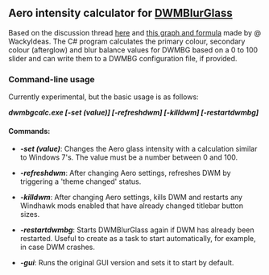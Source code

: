 ## Aero intensity calculator for [DWMBlurGlass](https://github.com/Maplespe/DWMBlurGlass)
Based on the discussion thread [here](https://github.com/Maplespe/DWMBlurGlass/discussions/334) and [this graph and formula](https://www.desmos.com/calculator/t5wh1idedh) made by @ WackyIdeas. The C# program calculates the primary colour, secondary colour (afterglow) and blur balance values for DWMBG based on a 0 to 100 slider and can write them to a DWMBG configuration file, if provided.

### Command-line usage
Currently experimental, but the basic usage is as follows:

***dwmbgcalc.exe [-set (value)] [-refreshdwm] [-killdwm] [-restartdwmbg]***

#### Commands:
* ***-set (value)***: Changes the Aero glass intensity with a calculation similar to Windows 7's. The value must be a number between 0 and 100.
* ***-refreshdwm***: After changing Aero settings, refreshes DWM by triggering a 'theme changed' status.
* ***-killdwm***: After changing Aero settings, kills DWM and restarts any Windhawk mods enabled that have already changed titlebar button sizes.
* ***-restartdwmbg***: Starts DWMBlurGlass again if DWM has already been restarted. Useful to create as a task to start automatically, for example, in case DWM crashes.

* ***-gui***: Runs the original GUI version and sets it to start by default.
